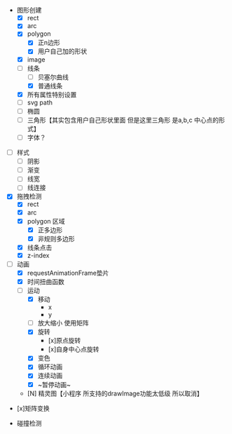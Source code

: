 #

- 图形创建
    - [x] rect
    - [x] arc
    - [x] polygon
        - [x] 正n边形
        - [x] 用户自己加的形状
    -  [x] image
    -  [ ] 线条    
        -  [ ] 贝塞尔曲线
        -  [x] 普通线条
    - [x] 所有属性特别设置  
    - [ ] svg path
    - [ ] 椭圆
    - [ ] 三角形【其实包含用户自己形状里面 但是这里三角形 是a,b,c 中心点的形式】
    - [ ] 字体？
-  [ ] 样式
    -  [ ] 阴影
    -  [ ] 渐变   
    -  [ ] 线宽
    -  [ ] 线连接

-  [x] 拖拽检测
    -  [x] rect
    -  [x] arc
    -  [x] polygon 区域 
        -  [x] 正多边形
        -  [x] 非规则多边形
    -  [x] 线条点击
    -  [x] z-index
-  [ ] 动画
    -  [x] requestAnimationFrame垫片
    -  [x] 时间扭曲函数
    -  [ ] 运动
        -  [x] 移动
            -  x
            -  y
        -  [ ] 放大缩小 使用矩阵
        -  [x] 旋转
            -  [x]原点旋转
            -  [x]自身中心点旋转
        -  [x] 变色
        -  [x] 循环动画
        -  [x] 连续动画 
        -  [x] ~暂停动画~
    -  [N] 精灵图【小程序 所支持的drawImage功能太低级 所以取消】
- [x]矩阵变换

- 碰撞检测